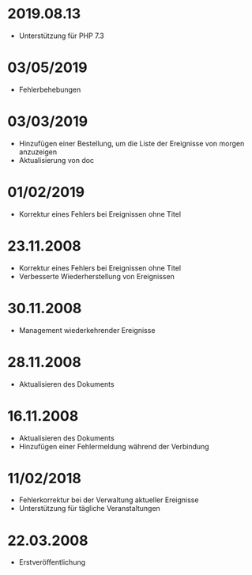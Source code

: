 # 2019.08.13

- Unterstützung für PHP 7.3

# 03/05/2019

- Fehlerbehebungen

# 03/03/2019

- Hinzufügen einer Bestellung, um die Liste der Ereignisse von morgen anzuzeigen
- Aktualisierung von doc

# 01/02/2019

- Korrektur eines Fehlers bei Ereignissen ohne Titel

# 23.11.2008

- Korrektur eines Fehlers bei Ereignissen ohne Titel
- Verbesserte Wiederherstellung von Ereignissen

# 30.11.2008

- Management wiederkehrender Ereignisse

# 28.11.2008

- Aktualisieren des Dokuments

# 16.11.2008

- Aktualisieren des Dokuments
- Hinzufügen einer Fehlermeldung während der Verbindung

# 11/02/2018

- Fehlerkorrektur bei der Verwaltung aktueller Ereignisse
- Unterstützung für tägliche Veranstaltungen

# 22.03.2008

- Erstveröffentlichung
